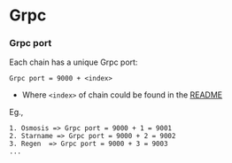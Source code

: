 # Grpc

### Grpc port

Each chain has a unique Grpc port:
```
Grpc port = 9000 + <index>
```

- Where `<index>` of chain could be found in the [README](../README.md)

Eg.,
```
1. Osmosis => Grpc port = 9000 + 1 = 9001
2. Starname => Grpc port = 9000 + 2 = 9002
3. Regen  => Grpc port = 9000 + 3 = 9003
...
```


